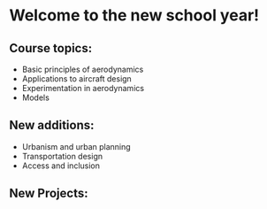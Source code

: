 # Welcome to the new school year!

## Course topics:
* Basic principles of aerodynamics
* Applications to aircraft design
* Experimentation in aerodynamics
* Models

## New additions:
* Urbanism and urban planning
* Transportation design
* Access and inclusion

## New Projects:

